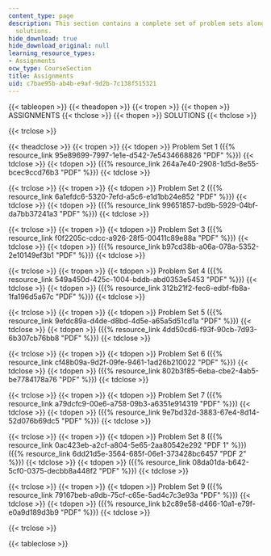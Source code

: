 ```yaml
---
content_type: page
description: This section contains a complete set of problem sets along with their
  solutions.
hide_download: true
hide_download_original: null
learning_resource_types:
- Assignments
ocw_type: CourseSection
title: Assignments
uid: c7bae95b-ab4b-e9af-9d2b-7c138f515321
---
```


{{< tableopen >}}
{{< theadopen >}}
{{< tropen >}}
{{< thopen >}}
ASSIGNMENTS
{{< thclose >}}
{{< thopen >}}
SOLUTIONS
{{< thclose >}}

{{< trclose >}}

{{< theadclose >}}
{{< tropen >}}
{{< tdopen >}}
Problem Set 1 ({{% resource_link 95e89699-7997-1e1e-d542-7e5434668826 "PDF" %}})
{{< tdclose >}}
{{< tdopen >}}
({{% resource_link 264a7e40-2908-1d5d-8e55-bcec9ccd76b3 "PDF" %}})
{{< tdclose >}}

{{< trclose >}}
{{< tropen >}}
{{< tdopen >}}
Problem Set 2 ({{% resource_link 6a1efdc6-5320-7efd-a5c6-e1d1bb24e852 "PDF" %}})
{{< tdclose >}}
{{< tdopen >}}
({{% resource_link 99651857-bd9b-5929-04bf-da7bb37241a3 "PDF" %}})
{{< tdclose >}}

{{< trclose >}}
{{< tropen >}}
{{< tdopen >}}
Problem Set 3 ({{% resource_link f0f2205c-cdcc-a926-28f5-00411c89e88a "PDF" %}})
{{< tdclose >}}
{{< tdopen >}}
({{% resource_link b97cd38b-a06a-078a-5352-2e10149ef3b1 "PDF" %}})
{{< tdclose >}}

{{< trclose >}}
{{< tropen >}}
{{< tdopen >}}
Problem Set 4 ({{% resource_link 549a450d-425c-1004-bddb-abd0353e5453 "PDF" %}})
{{< tdclose >}}
{{< tdopen >}}
({{% resource_link 312b21f2-fec6-edbf-fb8a-1fa196d5a67c "PDF" %}})
{{< tdclose >}}

{{< trclose >}}
{{< tropen >}}
{{< tdopen >}}
Problem Set 5 ({{% resource_link 9efdc89a-d4de-d8bd-4d5e-a65a5d51cd1a "PDF" %}})
{{< tdclose >}}
{{< tdopen >}}
({{% resource_link 4dd50cd6-f93f-90cb-7d93-6b307cb76bb8 "PDF" %}})
{{< tdclose >}}

{{< trclose >}}
{{< tropen >}}
{{< tdopen >}}
Problem Set 6 ({{% resource_link cf48b09a-9d2f-09fe-9461-1ad26b210022 "PDF" %}})
{{< tdclose >}}
{{< tdopen >}}
({{% resource_link 802b3f85-6eba-cbe2-4ab5-be7784178a76 "PDF" %}})
{{< tdclose >}}

{{< trclose >}}
{{< tropen >}}
{{< tdopen >}}
Problem Set 7 ({{% resource_link a79dcfc9-00e6-a758-09b3-a6351e914319 "PDF" %}})
{{< tdclose >}}
{{< tdopen >}}
({{% resource_link 9e7bd32d-3883-67e4-8d14-52d076b69dc5 "PDF" %}})
{{< tdclose >}}

{{< trclose >}}
{{< tropen >}}
{{< tdopen >}}
Problem Set 8 ({{% resource_link 0ac423eb-a2cf-a804-5e65-2aa80542e292 "PDF 1" %}}) ({{% resource_link 6dd21d5e-3564-685f-06e1-373428bc6457 "PDF 2" %}})
{{< tdclose >}}
{{< tdopen >}}
({{% resource_link 08da01da-b642-5cf0-0375-decbb8a448f2 "PDF" %}})
{{< tdclose >}}

{{< trclose >}}
{{< tropen >}}
{{< tdopen >}}
Problem Set 9 ({{% resource_link 79167beb-a9db-75cf-c65e-5ad4c7c3e93a "PDF" %}})
{{< tdclose >}}
{{< tdopen >}}
({{% resource_link b2c89e58-d466-10a1-e79f-e0a9d189d3b9 "PDF" %}})
{{< tdclose >}}

{{< trclose >}}

{{< tableclose >}}